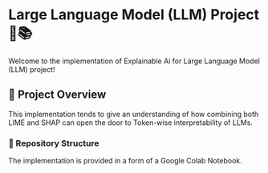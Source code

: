 # Large Language Model (LLM) Project 🧠📚

Welcome to the implementation of Explainable Ai for Large Language Model (LLM) project! 

## 🌟 Project Overview

This implementation tends to give an understanding of how combining both LIME and SHAP can open the door to Token-wise interpretability of LLMs. 

### 📁 Repository Structure
The implementation is provided in a form of a Google Colab Notebook. 

